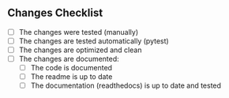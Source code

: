 <!-- Please reference all the relevant issues -->

## Changes Checklist
<!-- Please keep this section and check what's true -->
- [ ] The changes were tested (manually)
- [ ] The changes are tested automatically (pytest)
- [ ] The changes are optimized and clean
- [ ] The changes are documented:
  - [ ] The code is documented
  - [ ] The readme is up to date
  - [ ] The documentation (readthedocs) is up to date and tested
